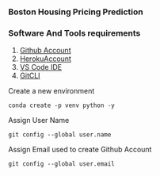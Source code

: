 ### Boston Housing Pricing Prediction

### Software And Tools requirements

1. [Github Account](https://github.com)
2. [HerokuAccount](https://heroku.com)
3. [VS Code IDE](https://code.visualstudio.com)
4. [GitCLI](https://git-scm.com/downloads)

Create a new environment

```
conda create -p venv python -y 
```
Assign User Name

```
git config --global user.name
```

Assign Email used to create Github Account

```
git config --global user.email
```